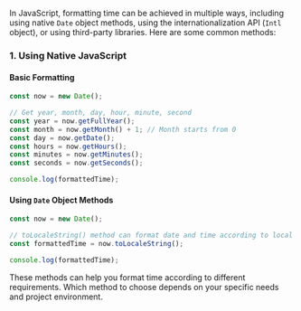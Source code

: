 In JavaScript, formatting time can be achieved in multiple ways, including using native `Date` object methods, using the internationalization API (`Intl` object), or using third-party libraries. Here are some common methods:

### 1. Using Native JavaScript

#### Basic Formatting

```javascript
const now = new Date();

// Get year, month, day, hour, minute, second
const year = now.getFullYear();
const month = now.getMonth() + 1; // Month starts from 0
const day = now.getDate();
const hours = now.getHours();
const minutes = now.getMinutes();
const seconds = now.getSeconds();

console.log(formattedTime);
```

#### Using `Date` Object Methods

```javascript
const now = new Date();

// toLocaleString() method can format date and time according to local format
const formattedTime = now.toLocaleString();

console.log(formattedTime);
```

These methods can help you format time according to different requirements. Which method to choose depends on your specific needs and project environment.